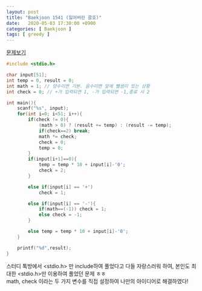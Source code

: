 ```yaml
---
layout: post
title: "Baekjoon 1541 (잃어버린 괄호)"
date:   2020-05-03 17:30:00 +0900
categories: [ Baekjoon ]
tags: [ greedy ]
---
```


[문제보기][prob]
<!-- more -->
```c++
#include <stdio.h>

char input[51];
int temp = 0, result = 0;
int math = 1; // 양수이면 기본. 음수이면 앞에 뺄셈이 있는 상황
int check = 0; // +가 입력되면 1, -가 입력되면 -1,종료 시 2

int main(){
    scanf("%s", input);
    for(int i=0; i<51; i++){
        if(check != 0){
            (math > 0) ? (result += temp) : (result -= temp);
            if(check==2) break;
            math *= check;
            check = 0;
            temp = 0;
        }
        if(input[i+1]==0){
            temp = temp * 10 + input[i]-'0';
            check = 2;
        }

        else if(input[i] == '+')
            check = 1;

        else if(input[i] == '-'){
            if(math==(-1)) check = 1;
            else check = -1;
        }

        else temp = temp * 10 + input[i]-'0';
    }

    printf("%d",result);
}
```

스터디 톡방에서 <stdio.h> 만 include하여 풀었다고 다들 자랑스러워 하여,
본인도 최대한 <stdio.h>만 이용하여 풀었던 문제 ㅎㅎ   
math, check 이라는 두 가지 변수를 직접 설정하여 나만의 아이디어로 해결하였다!

[prob]:  https://www.acmicpc.net/problem/1541